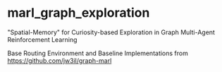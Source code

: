 # marl_graph_exploration
"Spatial-Memory" for Curiosity-based Exploration in Graph Multi-Agent Reinforcement Learning

Base Routing Environment and Baseline Implementations from https://github.com/jw3il/graph-marl
